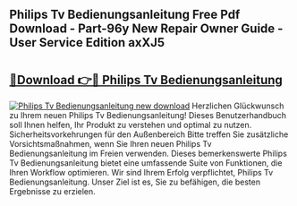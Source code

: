 ## Philips Tv Bedienungsanleitung Free Pdf Download - Part-96y New Repair Owner Guide - User Service Edition axXJ5

# <h2><a href="http://df37t7h.blite.top/?on=Philips+Tv+Bedienungsanleitung">🔗Download 👉🔴 Philips Tv Bedienungsanleitung</a></h2>

[![Philips Tv Bedienungsanleitung new download](https://i.imgur.com/lujVjoI.png)](http://df37t7h.blite.top/?on=Philips+Tv+Bedienungsanleitung)
Herzlichen Glückwunsch zu Ihrem neuen Philips Tv Bedienungsanleitung! Dieses Benutzerhandbuch soll Ihnen helfen, Ihr Produkt zu verstehen und optimal zu nutzen. Sicherheitsvorkehrungen für den Außenbereich Bitte treffen Sie zusätzliche Vorsichtsmaßnahmen, wenn Sie Ihren neuen Philips Tv Bedienungsanleitung im Freien verwenden. Dieses bemerkenswerte Philips Tv Bedienungsanleitung bietet eine umfassende Suite von Funktionen, die Ihren Workflow optimieren. Wir sind Ihrem Erfolg verpflichtet, Philips Tv Bedienungsanleitung. Unser Ziel ist es, Sie zu befähigen, die besten Ergebnisse zu erzielen.
